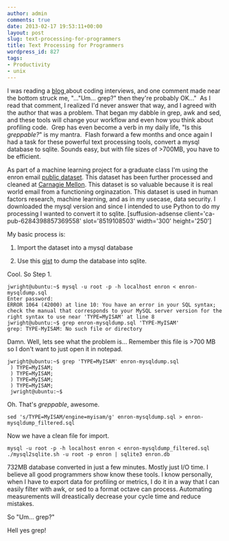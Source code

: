 ```yaml
---
author: admin
comments: true
date: 2013-02-17 19:53:11+00:00
layout: post
slug: text-processing-for-programmers
title: Text Processing for Programmers
wordpress_id: 827
tags:
- Productivity
- unix
---
```


I was reading a [blog ](https://sites.google.com/site/steveyegge2/five-essential-phone-screen-questions)about coding interviews, and one comment made near the bottom struck me, "..."Um... grep?" then they're probably OK..."  As I read that comment, I realized I'd never answer that way, and I agreed with the author that was a problem. That began my dabble in grep, awk and sed, and these tools will change your workflow and even how you think about profiling code.  Grep has even become a verb in my daily life, "Is this _greppable?_" is my mantra.  Flash forward a few months and once again I had a task for these powerful text processing tools, convert a mysql database to sqlite. Sounds easy, but with file sizes of >700MB, you have to be efficient.

<!--more-->
As part of a machine learning project for a graduate class I'm using the enron email [public dataset](http://aws.amazon.com/publicdatasets/). This dataset has been further processed and cleaned at [Carnagie Mellon](http://www.cs.cmu.edu/~enron/). This dataset is so valuable because it is real world email from a functioning orginazation. This dataset is used in human factors research, machine learning, and as in my usecase, data security. I downloaded the mysql version and since I intended to use Python to do my processing I wanted to convert it to sqlite.
[suffusion-adsense client='ca-pub-6284398857369558' slot='8519108503' width='300' height='250']


My basic process is:




	
  1. Import the dataset into a mysql database

	
  2. Use this [gist](https://gist.github.com/esperlu/943776) to dump the database into sqlite.


Cool. So Step 1.

    
    jwright@ubuntu:~$ mysql -u root -p -h localhost enron < enron-mysqldump.sql 
    Enter password: 
    ERROR 1064 (42000) at line 10: You have an error in your SQL syntax; check the manual that corresponds to your MySQL server version for the right syntax to use near 'TYPE=MyISAM' at line 8
    jwright@ubuntu:~$ grep enron-mysqldump.sql 'TYPE-MyISAM'
    grep: TYPE-MyISAM: No such file or directory


Damn. Well, lets see what the problem is... Remember this file is >700 MB so I don't want to just open it in notepad.

    
    jwright@ubuntu:~$ grep 'TYPE=MyISAM' enron-mysqldump.sql
     ) TYPE=MyISAM;
     ) TYPE=MyISAM;
     ) TYPE=MyISAM;
     ) TYPE=MyISAM;
     jwright@ubuntu:~$


Oh. That's _greppable_, awesome.

    
    sed 's/TYPE=MyISAM/engine=myisam/g' enron-mysqldump.sql > enron-mysqldump_filtered.sql


Now we have a clean file for import.

    
    mysql -u root -p -h localhost enron < enron-mysqldump_filtered.sql
    ./mysql2sqlite.sh -u root -p enron | sqlite3 enron.db


732MB database converted in just a few minutes. Mostly just I/O time. I believe all good programmers show know these tools. I know personally, when I have to export data for profiling or metrics, I do it in a way that I can easily filter with awk, or sed to a format octave can process. Automating measurements will dreastically decrease your cycle time and reduce mistakes.

So "Um... grep?"

Hell yes grep!
